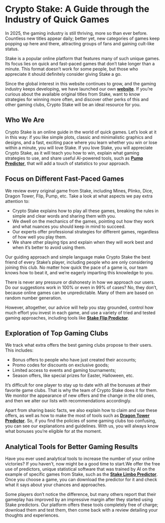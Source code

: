 # Crypto Stake: A Guide through the Industry of Quick Games

In 2025, the gaming industry is still thriving, more so than ever before. Countless new titles appear daily; better yet, new categories of games keep popping up here and there, attracting groups of fans and gaining cult-like status.

Stake is a popular online platform that features many of such unique games. Its focus lies on quick and fast-paced games that don’t take longer than a minute. This format doesn’t work for some people, but those who appreciate it should definitely consider giving Stake a go.

Since the global interest in this website continues to grow, and the gaming industry keeps developing, we have launched our own **[website](https://crypto-stake.org)**. If you’re curious about the available original titles from Stake, want to know strategies for winning more often, and discover other perks of this and other gaming clubs, Crypto Stake will be an ideal resource for you.

## Who We Are

Crypto Stake is an online guide in the world of quick games. Let’s look at it in this way: if you like simple plots, classic and minimalistic graphics and designs, and a fast, exciting pace where you learn whether you win or lose within a minute, you will love Stake. If you love Stake, you will appreciate Crypto Stake, as it will teach you how to win, explain what gaming strategies to use, and share useful AI-powered tools, such as **[Pump Predictor](https://crypto-stake.org/stake-pump-predictor)**, that will add a touch of statistics to your approach.

## Focus on Different Fast-Paced Games

We review every original game from Stake, including Mines, Plinko, Dice, Dragon Tower, Flip, Pump, etc. Take a look at what aspects we pay extra attention to:

<ul>
  <li>Crypto Stake explains how to play all these games, breaking the rules in simple and clear words and sharing them with you.</li>
  <li>We dwell on the mechanics of the games, pointing out how they work and what nuances you should keep in mind to succeed.</li>
  <li>Our experts offer professional strategies for different games, regardless of how well you play them.</li>
  <li>We share other playing tips and explain when they will work best and when it’s better to avoid using them.</li>
</li>
</ul>

Our guiding approach and simple language make Crypto Stake the best friend of every Stake’s player, including people who are only considering joining this club. No matter how quick the pace of a game is, our team knows how to beat it, and we’re eagerly imparting this knowledge to you.

There is never any pressure or dishonesty in how we approach our users. Do our suggestions work in 100% or even in 99% of cases? No, they don’t, because online games can be unpredictable. Many of them are based on random number generation.

However, altogether, our advice will help you stay grounded, control how much effort you invest in each game, and use a variety of tried and tested gaming approaches, including tools like **[Stake Flip Predictor](https://crypto-stake.org/stake-flip-game)**.

## Exploration of Top Gaming Clubs

We track what extra offers the best gaming clubs propose to their users. This includes:

<ul>
  <li>Bonus offers to people who have just created their accounts;</li>
  <li>Promo codes for discounts on exclusive goods;</li>
  <li>Limited access to events and gaming tournaments;</li>
  <li>Season offers, like special prizes for Easter, Halloween, etc.</li>
</ul>

It’s difficult for one player to stay up to date with all the bonuses at their favorite game clubs. That is why the team of Crypto Stake does it for them. We monitor the appearance of new offers and the change in the old ones, and then we alter our lists with recommendations accordingly.

Apart from sharing basic facts, we also explain how to claim and use these offers, as well as how to make the most of tools such as **[Dragon Tower Predictor](https://crypto-stake.org/dragon-tower-predictor)**. So, if you find the policies of some gaming clubs too confusing, you can see our explanations and guidelines. With us, you will always know what bonuses you’re eligible for at the moment.

## Analytical Tools for Better Gaming Results

Have you ever used analytical tools to increase the number of your online victories? If you haven’t, now might be a good time to start.We offer the free use of predictors, unique statistical software that was trained by AI on the example of specific games from Stake, such as the **[Stake Limbo Predictor](https://crypto-stake.org/stake-limbo-predictor)**. Once you choose a game, you can download the predictor for it and check what it says about your chances and approaches.

Some players don’t notice the difference, but many others report that their gameplay has improved by an impressive margin after they started using Stake predictors. Our platform offers these tools completely free of charge; download them and test them, then come back with a review detailing your thoughts and experiences.
